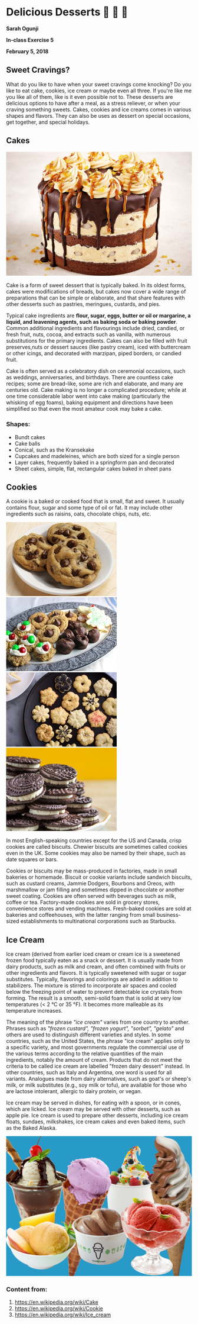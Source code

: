 # Delicious Desserts :cake: :cookie: :icecream:

**Sarah Ogunji**

**In-class Exercise 5**

**February 5, 2018**


## Sweet Cravings?

What do you like to have when your sweet cravings come knocking? Do you like to eat cake, cookies, ice cream or maybe even all three. If you're like me you like all of them, like is it even possible not to. 
These desserts are delicious options to have after a meal, as a stress reliever, or when your craving something sweets. Cakes, cookies and ice creams comes in various shapes and flavors. They can also be uses as dessert on special occasions, get together, and special holidays. 


## Cakes

![cake](https://github.com/saraho28/sogunji/blob/master/media/cake.jpg)

Cake is a form of sweet dessert that is typically baked. In its oldest forms, cakes were modifications of breads, but cakes now cover a wide range of preparations that can be simple or elaborate, and that share features with other desserts such as pastries, meringues, custards, and pies.

Typical cake ingredients are **flour, sugar, eggs, butter or oil or margarine, a liquid, and leavening agents, such as baking soda or baking powder**. Common additional ingredients and flavourings include dried, candied, or fresh fruit, nuts, cocoa, and extracts such as vanilla, with numerous substitutions for the primary ingredients. Cakes can also be filled with fruit preserves,nuts or dessert sauces (like pastry cream), iced with buttercream or other icings, and decorated with marzipan, piped borders, or candied fruit.

Cake is often served as a celebratory dish on ceremonial occasions, such as weddings, anniversaries, and birthdays. There are countless cake recipes; some are bread-like, some are rich and elaborate, and many are centuries old. Cake making is no longer a complicated procedure; while at one time considerable labor went into cake making (particularly the whisking of egg foams), baking equipment and directions have been simplified so that even the most amateur cook may bake a cake.

### Shapes:
* Bundt cakes
* Cake balls
* Conical, such as the Kransekake
* Cupcakes and madeleines, which are both sized for a single person
* Layer cakes, frequently baked in a springform pan and decorated
* Sheet cakes, simple, flat, rectangular cakes baked in sheet pans


## Cookies

A cookie is a baked or cooked food that is small, flat and sweet. It usually contains flour, sugar and some type of oil or fat. It may include other ingredients such as raisins, oats, chocolate chips, nuts, etc.

![cookie](https://github.com/saraho28/sogunji/blob/master/media/cookie1.jpg) ![cookie](https://github.com/saraho28/sogunji/blob/master/media/cookie2.jpg) ![cookie](https://github.com/saraho28/sogunji/blob/master/media/cookie3.jpg) ![cookie](https://github.com/saraho28/sogunji/blob/master/media/COOKIE4.jpg) 

In most English-speaking countries except for the US and Canada, crisp cookies are called biscuits. Chewier biscuits are sometimes called cookies even in the UK. Some cookies may also be named by their shape, such as date squares or bars.

Cookies or biscuits may be mass-produced in factories, made in small bakeries or homemade. Biscuit or cookie variants include sandwich biscuits, such as custard creams, Jammie Dodgers, Bourbons and Oreos, with marshmallow or jam filling and sometimes dipped in chocolate or another sweet coating. Cookies are often served with beverages such as milk, coffee or tea. Factory-made cookies are sold in grocery stores, convenience stores and vending machines. Fresh-baked cookies are sold at bakeries and coffeehouses, with the latter ranging from small business-sized establishments to multinational corporations such as Starbucks.


## Ice Cream  

Ice cream (derived from earlier iced cream or cream ice is a sweetened frozen food typically eaten as a snack or dessert. It is usually made from dairy products, such as milk and cream, and often combined with fruits or other ingredients and flavors. It is typically sweetened with sugar or sugar substitutes. Typically, flavorings and colorings are added in addition to stabilizers. The mixture is stirred to incorporate air spaces and cooled below the freezing point of water to prevent detectable ice crystals from forming. The result is a smooth, semi-solid foam that is solid at very low temperatures (< 2 °C or 35 °F). It becomes more malleable as its temperature increases.

The meaning of the phrase *"ice cream"* varies from one country to another. Phrases such as *"frozen custard", "frozen yogurt", "sorbet", "gelato"* and others are used to distinguish different varieties and styles. In some countries, such as the United States, the phrase "ice cream" applies only to a specific variety, and most governments regulate the commercial use of the various terms according to the relative quantities of the main ingredients, notably the amount of cream. Products that do not meet the criteria to be called ice cream are labelled "frozen dairy dessert" instead. In other countries, such as Italy and Argentina, one word is used for all variants. Analogues made from dairy alternatives, such as goat's or sheep's milk, or milk substitutes (e.g., soy milk or tofu), are available for those who are lactose intolerant, allergic to dairy protein, or vegan.

Ice cream may be served in dishes, for eating with a spoon, or in cones, which are licked. Ice cream may be served with other desserts, such as apple pie. Ice cream is used to prepare other desserts, including ice cream floats, sundaes, milkshakes, ice cream cakes and even baked items, such as the Baked Alaska.

![IC](https://github.com/saraho28/sogunji/blob/master/media/ice-cream.png)

### Content from:
1. https://en.wikipedia.org/wiki/Cake
2. https://en.wikipedia.org/wiki/Cookie
3. https://en.wikipedia.org/wiki/Ice_cream
